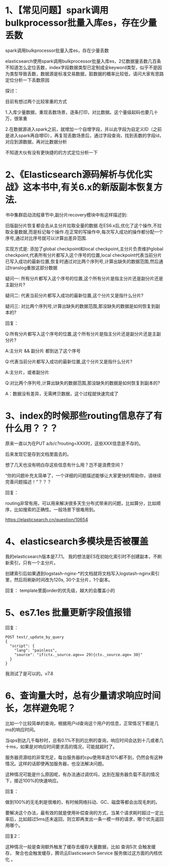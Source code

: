 # 1、【常见问题】spark调用bulkprocessor批量入库es，存在少量丢数

spark调用bulkprocessor批量入库es，存在少量丢数 

elasticsearch使用spark调用bulkprocessor批量入库es，2亿数据量丢数几百条不知道怎么定位丢数，index字段数据类型已定制成全keyword类型，似乎不是因为类型导致丢数，数据源是标准交易数据，脏数据的概率比较低，请问大家有思路定位分析一下丢数原因


探讨：

目前有想过两个比较笨重的方式

1.入库少量数据，重现丢数场景，逐条打印，对比数据。这个量级起码也要几十万，很笨重

2.在数据源进入spark之前，就增加一个自增字段，并以此字段为自定义ID（之前是进入spark再自增ID），再复现丢数场景后，通过字段查询，找到丢数的字段id，对应到源数据，再对比数据分析

不知道大伙有没有更快捷的的方式定位分析一下


# 2、《Elasticsearch源码解析与优化实战》这本书中,有关6.x的新版副本恢复方法.

书中集群启动流程章节中,副分片recovery模块中有这样描述到:

  旧版副分片恢复都会去从主分片拉取全量的数据.在ES6.x后,优化了这个操作,不拉取全量数据,而是标记每个操作.在正常的写操作中,每次写入成功的操作都分配一个序号,通过对比序号就可以计算出差异范围.
  
  实现方式是: 添加了global checkpoint和local checkpoint,主分片负责维护global checkpoint,代表所有分片都写入这个序号的位置,local checkpoint代表当前分片已写入成功的最新位置,恢复时通过对比两个序列号,计算出缺失的数据范围,然后通过translog重放这部分数据
 
疑问一: 所有分片都写入这个序号的位置,这个所有分片是指主分片还是副分片还是主副分片?

疑问二: 代表当前分片都写入成功的最新位置,这个分片又是指什么分片?

疑问三: 对比两个序列号,计算出缺失的数据范围,那没缺失的数据是如何恢复到副本的?


回复：

Q:所有分片都写入这个序号的位置,这个所有分片是指主分片还是副分片还是主副分片?

A:主分片 && 副分片 都到达了这个序号
 
Q:代表当前分片都写入成功的最新位置,这个分片又是指什么分片?

A:主分片，或者副分片
 
Q:对比两个序列号,计算出缺失的数据范围,那没缺失的数据是如何恢复到副本的?

A：数据没有差异，无需拷贝数据，这个过程就快速完成了

# 3、index的时候那些routing信息存了有什么用？？？

原来一直以为在PUT a/b/c?routing=XXX时，这些XXX信息是不存的。

后来发现它是存到文档里面去的。

想了几天也没有明白存这些信息有什么用？岂不是浪费空间？

“你的问题补充太简单了，一个详细的问题描述能够让大家更快的帮助你，请继续完善问题描述！”？？？

回复：

routing非常有用，可以用来解决很多天生分布式带来的问题，比如算分，比如顺序，比如搜索的正确性。一般场景下很难用到。

https://elasticsearch.cn/question/10654

# 4、elasticsearch多模块是否被覆盖

我的elasticsearch版本是7.7.1。 我的想法是ES在初始化索引时不创建副本，不刷新索引，只有一个主分片。

创建索引后如果遇到logstash-nginx-*的文档就将文档写入logstash-nginx索引里，然后将刷新时间改为120s, 30个主分片，1个副本。

回复：
template里面order的优先级，越大的会覆盖小的

# 5、es7.1es 批量更新字段值报错

回复：
```
POST test/_update_by_query
{
  "script": {
    "lang": "painless",
    "source": "if(ctx._source.age== 29){ctx._source.age= 30}"
  }
}
```
我测试了是可以的。v7.8

# 6、查询量大时，总有少量请求响应时间长，怎样避免呢？
比如一个比较简单的查询，根据用户id查询这个用户的信息，正常情况下都是几ms的响应时间。

当qps到达几千每秒时，总有0.1%不到的比例的查询，响应时间会达到十几或者几十ms，如果是对响应时间要求高的情况，可能就超时了。

服务器资源给的非常充足，每台服务器的cpu使用率连10%都不到，仍然会有这种情况。这样的话即使再加服务器，也没法解决问题。

这种情况可能是什么原因呢，有办法通过调优吗，达到在服务器负载不高的情况下，接近100%的快速响应。

回复：

做到100%的无毛刺是很难的，有时候网络抖动、GC、磁盘等都会出现毛刺的。
 
要解决这个办法，最有效的就是使用补偿查询的方式，当某个请求耗时超过一定比率后，比如超过5ms还未返回，则立即再发出一条一模一样的请求，哪个优先返回用哪个。

回复2：

这种情况一般是查询额外触发了缓存去缓存大量数据，比如 查询5次 会触发缓存， 聚合也会触发缓存，腾讯云Elasticsearch Service 服务做过这方面的内核优化 。
